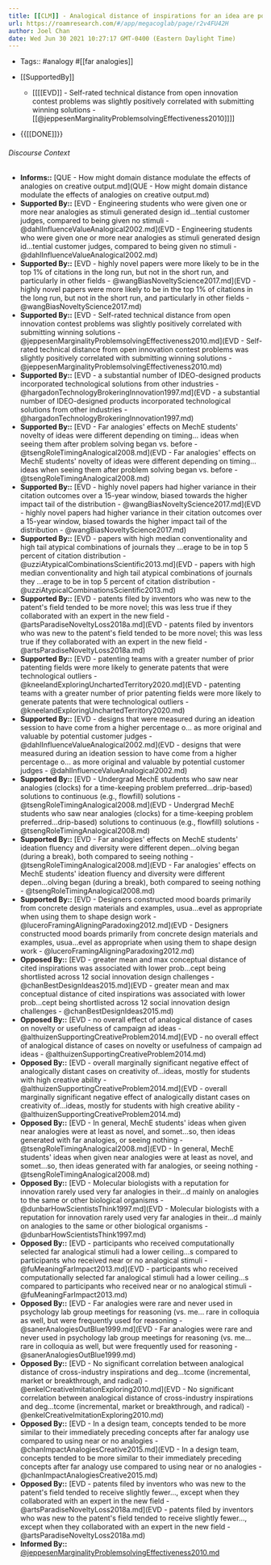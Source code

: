 ```yaml
---
title: [[CLM]] - Analogical distance of inspirations for an idea are positively related to the idea's creativity
url: https://roamresearch.com/#/app/megacoglab/page/r2v4FU42H
author: Joel Chan
date: Wed Jun 30 2021 10:27:17 GMT-0400 (Eastern Daylight Time)
---
```


- Tags:: #analogy #[[far analogies]]
- [[SupportedBy]]

    - [[[[EVD]] - Self-rated technical distance from open innovation contest problems was slightly positively correlated with submitting winning solutions - [[@jeppesenMarginalityProblemsolvingEffectiveness2010]]]]
- {{[[DONE]]}}

###### Discourse Context

- **Informs::** [QUE - How might domain distance modulate the effects of analogies on creative output.md](QUE - How might domain distance modulate the effects of analogies on creative output.md)
- **Supported By::** [EVD - Engineering students who were given one or more near analogies as stimuli generated design id...tential customer judges, compared to being given no stimuli - @dahlInfluenceValueAnalogical2002.md](EVD - Engineering students who were given one or more near analogies as stimuli generated design id...tential customer judges, compared to being given no stimuli - @dahlInfluenceValueAnalogical2002.md)
- **Supported By::** [EVD - highly novel papers were more likely to be in the top 1% of citations in the long run, but not in the short run, and particularly in other fields - @wangBiasNoveltyScience2017.md](EVD - highly novel papers were more likely to be in the top 1% of citations in the long run, but not in the short run, and particularly in other fields - @wangBiasNoveltyScience2017.md)
- **Supported By::** [EVD - Self-rated technical distance from open innovation contest problems was slightly positively correlated with submitting winning solutions - @jeppesenMarginalityProblemsolvingEffectiveness2010.md](EVD - Self-rated technical distance from open innovation contest problems was slightly positively correlated with submitting winning solutions - @jeppesenMarginalityProblemsolvingEffectiveness2010.md)
- **Supported By::** [EVD - a substantial number of IDEO-designed products incorporated technological solutions from other industries - @hargadonTechnologyBrokeringInnovation1997.md](EVD - a substantial number of IDEO-designed products incorporated technological solutions from other industries - @hargadonTechnologyBrokeringInnovation1997.md)
- **Supported By::** [EVD - Far analogies' effects on MechE students' novelty of ideas were different depending on timing... ideas when seeing them after problem solving began vs. before - @tsengRoleTimingAnalogical2008.md](EVD - Far analogies' effects on MechE students' novelty of ideas were different depending on timing... ideas when seeing them after problem solving began vs. before - @tsengRoleTimingAnalogical2008.md)
- **Supported By::** [EVD - highly novel papers had higher variance in their citation outcomes over a 15-year window, biased towards the higher impact tail of the distribution - @wangBiasNoveltyScience2017.md](EVD - highly novel papers had higher variance in their citation outcomes over a 15-year window, biased towards the higher impact tail of the distribution - @wangBiasNoveltyScience2017.md)
- **Supported By::** [EVD - papers with high median conventionality and high tail atypical combinations of journals they ...erage to be in top 5 percent of citation distribution - @uzziAtypicalCombinationsScientific2013.md](EVD - papers with high median conventionality and high tail atypical combinations of journals they ...erage to be in top 5 percent of citation distribution - @uzziAtypicalCombinationsScientific2013.md)
- **Supported By::** [EVD - patents filed by inventors who was new to the patent's field tended to be more novel; this was less true if they collaborated with an expert in the new field - @artsParadiseNoveltyLoss2018a.md](EVD - patents filed by inventors who was new to the patent's field tended to be more novel; this was less true if they collaborated with an expert in the new field - @artsParadiseNoveltyLoss2018a.md)
- **Supported By::** [EVD - patenting teams with a greater number of prior patenting fields were more likely to generate patents that were technological outliers - @kneelandExploringUnchartedTerritory2020.md](EVD - patenting teams with a greater number of prior patenting fields were more likely to generate patents that were technological outliers - @kneelandExploringUnchartedTerritory2020.md)
- **Supported By::** [EVD - designs that were measured during an ideation session to have come from a higher percentage o... as more original and valuable by potential customer judges - @dahlInfluenceValueAnalogical2002.md](EVD - designs that were measured during an ideation session to have come from a higher percentage o... as more original and valuable by potential customer judges - @dahlInfluenceValueAnalogical2002.md)
- **Supported By::** [EVD - Undergrad MechE students who saw near analogies (clocks) for a time-keeping problem preferred...drip-based) solutions to continuous (e.g., flowfill) solutions - @tsengRoleTimingAnalogical2008.md](EVD - Undergrad MechE students who saw near analogies (clocks) for a time-keeping problem preferred...drip-based) solutions to continuous (e.g., flowfill) solutions - @tsengRoleTimingAnalogical2008.md)
- **Supported By::** [EVD - Far analogies' effects on MechE students' ideation fluency and diversity were different depen...olving began (during a break), both compared to seeing nothing - @tsengRoleTimingAnalogical2008.md](EVD - Far analogies' effects on MechE students' ideation fluency and diversity were different depen...olving began (during a break), both compared to seeing nothing - @tsengRoleTimingAnalogical2008.md)
- **Supported By::** [EVD - Designers constructed mood boards primarily from concrete design materials and examples, usua...evel as appropriate when using them to shape design work - @luceroFramingAligningParadoxing2012.md](EVD - Designers constructed mood boards primarily from concrete design materials and examples, usua...evel as appropriate when using them to shape design work - @luceroFramingAligningParadoxing2012.md)
- **Opposed By::** [EVD - greater mean and max conceptual distance of cited inspirations was associated with lower prob...cept being shortlisted across 12 social innovation design challenges - @chanBestDesignIdeas2015.md](EVD - greater mean and max conceptual distance of cited inspirations was associated with lower prob...cept being shortlisted across 12 social innovation design challenges - @chanBestDesignIdeas2015.md)
- **Opposed By::** [EVD - no overall effect of analogical distance of cases on novelty or usefulness of campaign ad ideas - @althuizenSupportingCreativeProblem2014.md](EVD - no overall effect of analogical distance of cases on novelty or usefulness of campaign ad ideas - @althuizenSupportingCreativeProblem2014.md)
- **Opposed By::** [EVD - overall marginally significant negative effect of analogically distant cases on creativity of...ideas, mostly for students with high creative ability - @althuizenSupportingCreativeProblem2014.md](EVD - overall marginally significant negative effect of analogically distant cases on creativity of...ideas, mostly for students with high creative ability - @althuizenSupportingCreativeProblem2014.md)
- **Opposed By::** [EVD - In general, MechE students' ideas when given near analogies were at least as novel, and somet...so, then ideas generated with far analogies, or seeing nothing - @tsengRoleTimingAnalogical2008.md](EVD - In general, MechE students' ideas when given near analogies were at least as novel, and somet...so, then ideas generated with far analogies, or seeing nothing - @tsengRoleTimingAnalogical2008.md)
- **Opposed By::** [EVD - Molecular biologists with a reputation for innovation rarely used very far analogies in their...d mainly on analogies to the same or other biological organisms - @dunbarHowScientistsThink1997.md](EVD - Molecular biologists with a reputation for innovation rarely used very far analogies in their...d mainly on analogies to the same or other biological organisms - @dunbarHowScientistsThink1997.md)
- **Opposed By::** [EVD - participants who received computationally selected far analogical stimuli had a lower ceiling...s compared to participants who received near or no analogical stimuli - @fuMeaningFarImpact2013.md](EVD - participants who received computationally selected far analogical stimuli had a lower ceiling...s compared to participants who received near or no analogical stimuli - @fuMeaningFarImpact2013.md)
- **Opposed By::** [EVD - Far analogies were rare and never used in psychology lab group meetings for reasoning (vs. me... rare in colloquia as well, but were frequently used for reasoning - @sanerAnalogiesOutBlue1999.md](EVD - Far analogies were rare and never used in psychology lab group meetings for reasoning (vs. me... rare in colloquia as well, but were frequently used for reasoning - @sanerAnalogiesOutBlue1999.md)
- **Opposed By::** [EVD - No significant correlation between analogical distance of cross-industry inspirations and deg...tcome (incremental, market or breakthrough, and radical) - @enkelCreativeImitationExploring2010.md](EVD - No significant correlation between analogical distance of cross-industry inspirations and deg...tcome (incremental, market or breakthrough, and radical) - @enkelCreativeImitationExploring2010.md)
- **Opposed By::** [EVD - In a design team, concepts tended to be more similar to their immediately preceding concepts after far analogy use compared to using near or no analogies - @chanImpactAnalogiesCreative2015.md](EVD - In a design team, concepts tended to be more similar to their immediately preceding concepts after far analogy use compared to using near or no analogies - @chanImpactAnalogiesCreative2015.md)
- **Opposed By::** [EVD - patents filed by inventors who was new to the patent's field tended to receive slightly fewer..., except when they collaborated with an expert in the new field - @artsParadiseNoveltyLoss2018a.md](EVD - patents filed by inventors who was new to the patent's field tended to receive slightly fewer..., except when they collaborated with an expert in the new field - @artsParadiseNoveltyLoss2018a.md)
- **Informed By::** [@jeppesenMarginalityProblemsolvingEffectiveness2010.md](@jeppesenMarginalityProblemsolvingEffectiveness2010.md)

